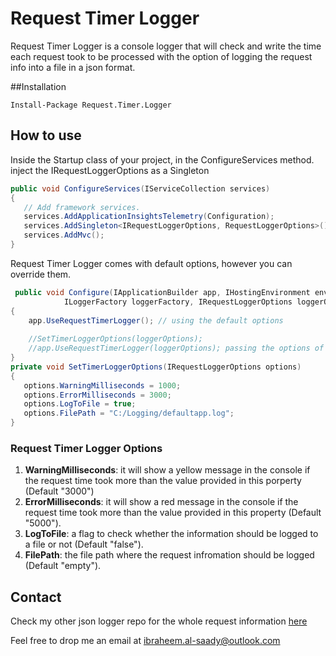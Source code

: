 # Request Timer Logger

Request Timer Logger is a console logger that will check and write the time each request took to be processed with the option of logging the request info into a file in a json format.

##Installation

```Nuget
Install-Package Request.Timer.Logger
```

## How to use

Inside the Startup class of your project, in the ConfigureServices method. inject the IRequestLoggerOptions as a Singleton

```C#
public void ConfigureServices(IServiceCollection services)
{
   // Add framework services.
   services.AddApplicationInsightsTelemetry(Configuration);
   services.AddSingleton<IRequestLoggerOptions, RequestLoggerOptions>();
   services.AddMvc();
}
```
Request Timer Logger comes with default options, however you can override them.

```C#
 public void Configure(IApplicationBuilder app, IHostingEnvironment env, 
            ILoggerFactory loggerFactory, IRequestLoggerOptions loggerOptions)
{
    app.UseRequestTimerLogger(); // using the default options
    
    //SetTimerLoggerOptions(loggerOptions);
    //app.UseRequestTimerLogger(loggerOptions); passing the options of the logger
}
private void SetTimerLoggerOptions(IRequestLoggerOptions options)
{
   options.WarningMilliseconds = 1000;
   options.ErrorMilliseconds = 3000;
   options.LogToFile = true;
   options.FilePath = "C:/Logging/defaultapp.log";
}
```
### Request Timer Logger Options
1. **WarningMilliseconds**: it will show a yellow message in the console if the request time took more than the value provided in this porperty (Default "3000")
2. **ErrorMilliseconds**: it will show a red message in the console if the request time took more than the value provided in this property (Default "5000").
3. **LogToFile**: a flag to check whether the information should be logged to a file or not (Default "false").
4. **FilePath**: the file path where the request infromation should be logged (Default "empty").

## Contact
Check my other json logger repo for the whole request information [here](https://github.com/IbraheemAlSaady/aspnetcore-sandy)

Feel free to drop me an email at ibraheem.al-saady@outlook.com
